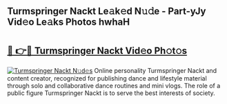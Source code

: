 ## Turmspringer Nackt Le𝚊k𝚎d N𝚞𝚍e - Part-yJy Vid𝚎o Le𝚊ks Photos hwhaH

# <h2><a href="http://fb6fgg.evod.top/?m=Turmspringer+Nackt">🔗 👉🔴 Turmspringer Nackt Vid𝚎o Ph𝚘t𝚘s</a></h2>

[![Turmspringer Nackt N𝚞d𝚎s](https://i.imgur.com/8V9OHl7.gif)](http://fb6fgg.evod.top/?m=Turmspringer+Nackt)
Online personality Turmspringer Nackt and content creator, recognized for publishing dance and lifestyle material through solo and collaborative dance routines and mini vlogs. The role of a public figure Turmspringer Nackt is to serve the best interests of society. 
